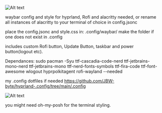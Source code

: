 ![Alt text](https://github.com/JBW-byte/hyprland-waybar-config/blob/main/screenshot/waybar.png "Preview")

waybar config and style for hyprland, Rofi and alacritty needed, or rename all instances of alacritty to your terminal of choice in config.jsonc

place the config.jsonc and style.css in: .config/waybar/      make the folder if one does not exist in .config


includes custom Rofi button, Update Button, taskbar and power button(logout etc).



Dependances:
sudo pacman -Syu ttf-cascadia-code-nerd ttf-jetbrains-mono-nerd ttf-jetbrains-mono ttf-nerd-fonts-symbols ttf-fira-code ttf-font-awesome wlogout hyprpolkitagent rofi-wayland --needed



my .config dotfiles if needed https://github.com/JBW-byte/hyprland-.config/tree/main/.config


![Alt text](https://github.com/JBW-byte/hyprland-waybar-config/blob/main/screenshot/hyprland%20waybar.png "Preview")

you might need oh-my-posh for the terminal styling.
